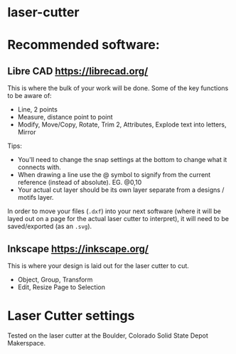 # laser-cutter

# Recommended software: 

## Libre CAD <https://librecad.org/>

This is where the bulk of your work will be done. Some of the key functions to be aware of: 

- Line, 2 points
- Measure, distance point to point
- Modify, Move/Copy, Rotate, Trim 2, Attributes, Explode text into letters, Mirror

Tips: 

- You'll need to change the snap settings at the bottom to change what it connects with. 
- When drawing a line use the @ symbol to signify from the current reference (instead of absolute). EG. @0,10
- Your actual cut layer should be its own layer separate from a designs / motifs layer. 

In order to move your files (`.dxf`) into your next software (where it will be layed out on a page for the actual laser cutter to interpret), it will need to be saved/exported (as an `.svg`). 

## Inkscape <https://inkscape.org/>

This is where your design is laid out for the laser cutter to cut. 

- Object, Group, Transform
- Edit, Resize Page to Selection 

# Laser Cutter settings 

Tested on the laser cutter at the Boulder, Colorado Solid State Depot Makerspace. 


